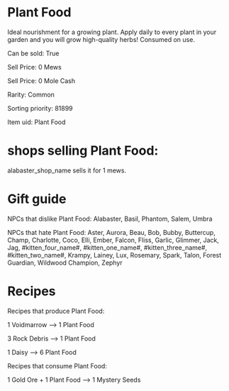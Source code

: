 # Plant Food

Ideal nourishment for a growing plant. Apply daily to every plant in your garden and you will grow high-quality herbs! Consumed on use.

Can be sold: True

Sell Price: 0 Mews

Sell Price: 0 Mole Cash

Rarity: Common

Sorting priority: 81899

Item uid: Plant Food

# shops selling Plant Food:

alabaster_shop_name sells it for 1 mews.

# Gift guide

NPCs that dislike Plant Food: Alabaster, Basil, Phantom, Salem, Umbra

NPCs that hate Plant Food: Aster, Aurora, Beau, Bob, Bubby, Buttercup, Champ, Charlotte, Coco, Elli, Ember, Falcon, Fliss, Garlic, Glimmer, Jack, Jag, #kitten_four_name#, #kitten_one_name#, #kitten_three_name#, #kitten_two_name#, Krampy, Lainey, Lux, Rosemary, Spark, Talon, Forest Guardian, Wildwood Champion, Zephyr

# Recipes

Recipes that produce Plant Food:

1 Voidmarrow --> 1 Plant Food

3 Rock Debris --> 1 Plant Food

1 Daisy --> 6 Plant Food

Recipes that consume Plant Food:

1 Gold Ore + 1 Plant Food --> 1 Mystery Seeds